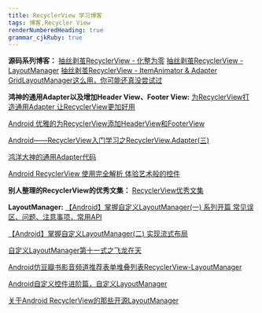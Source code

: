 ```yaml
---
title: RecyclerView 学习博客
tags: 博客,Recycler View
renderNumberedHeading: true
grammar_cjkRuby: true
---
```


**源码系列博客：** 
[抽丝剥茧RecyclerView - 化整为零](https://juejin.im/post/5d4fd7576fb9a06afa327930)
[抽丝剥茧RecyclerView - LayoutManager](https://juejin.im/post/5d6310975188256ec01d8418)
[抽丝剥茧RecyclerView - ItemAnimator & Adapter](https://juejin.im/post/5d7f8f2ae51d4561a54b6a5d)
[GridLayoutManager这么用，你可能还真没尝试过](https://juejin.im/post/5d6c871b518825168d37ceb9)


**鸿神的通用Adapter以及增加Header View、Footer View:** 
[为RecyclerView打造通用Adapter 让RecyclerView更加好用](https://blog.csdn.net/lmj623565791/article/details/51118836)

[Android 优雅的为RecyclerView添加HeaderView和FooterView](https://blog.csdn.net/lmj623565791/article/details/51854533)

[Android——RecyclerView入门学习之RecyclerView.Adapter(三)](https://www.jianshu.com/p/b2e6ad1af557)

[鸿洋大神的通用Adapter代码](https://github.com/hongyangAndroid/baseAdapter)

[Android RecyclerView 使用完全解析 体验艺术般的控件](https://blog.csdn.net/lmj623565791/article/details/45059587)


**别人整理的RecyclerView的优秀文集：** 
[RecyclerView优秀文集](https://github.com/CymChad/CymChad.github.io)

**LayoutManager:** 
[【Android】掌握自定义LayoutManager(一) 系列开篇 常见误区、问题、注意事项，常用API](https://blog.csdn.net/zxt0601/article/details/52948009)

[【Android】掌握自定义LayoutManager(二) 实现流式布局](https://blog.csdn.net/zxt0601/article/details/52956504)

[自定义LayoutManager第十一式之飞龙在天](https://blog.csdn.net/u011387817/article/details/81875021)

[Android仿豆瓣书影音频道推荐表单堆叠列表RecyclerView-LayoutManager](https://blog.csdn.net/ccy0122/article/details/90515386)

[Android自定义控件进阶篇，自定义LayoutManager](https://blog.csdn.net/u012551350/article/details/93971801)

[关于Android RecyclerView的那些开源LayoutManager](https://blog.csdn.net/weixin_34290000/article/details/85871153)